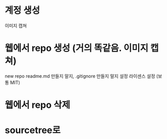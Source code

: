 # 계정 생성
이미지 캡쳐

# 웹에서 repo 생성 (거의 똑같음. 이미지 캡쳐)
new repo
readme.md 만들지 말지, .gitignore 만들지 말지 설정
라이센스 설정 (보통 MIT)

# 웹에서 repo 삭제

# sourcetree로